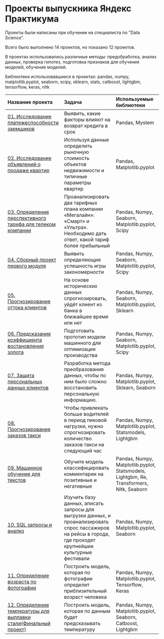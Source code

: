 # Проекты выпускника Яндекс Практикума

Проекты были написаны при обучении на специалиста по "Data Science".

Всего было выполнено 14 проектов, но показано 12 проектов.

В проектах использовались различные методы: предобработка, анализ данных, проверка гипотез, подготовка признаков для обучения моделей, обучение моделей.
 
Библиотеки использовавшиеся в проектах: pandas, numpy, matplotlib.pyplot, seaborn, scipy, sklearn, stats, catboost, lightgbm, tensorflow, keras, nltk

| Название проекта | Задача | Используемые библиотеки |
| :-------------------- | :----------------- | :----------------- |
| [01. Исследование платежеспособности заемщиков](https://github.com/naboroday/Yandex.Praktikum/tree/main/01%20Исследование%20платежеспособности%20заемщиков) | Выявить, какие факторы влияют на возврат кредита в срок | Pandas, Mystem |
| [02. Исследование объявлений о продаже квартир](https://github.com/naboroday/Yandex.Praktikum/tree/main/02%20Исследование%20объявлений%20о%20продаже%20квартир) | Используя данные  определить рыночную стоимость объектов недвижимости и типичные параметры квартир | Pandas, Matplotlib.pyplot |
| [03. Определение перспективного тарифа для телеком компании](https://github.com/naboroday/Yandex.Praktikum/tree/main/03%20Определение%20перспективного%20тарифа%20для%20телеком%20компании) | Проанализировать два тарифных плана компании «Мегалайн»: «Смарт» и «Ультра». Необходимо дать ответ, какой тариф более прибыльный | Pandas, Numpy, Seaborn, Matplotlib.pyplot, Scipy |
| [04. Сборный проект первого модуля](https://github.com/naboroday/Yandex.Praktikum/tree/main/04%20Сборный%20проект) | Выявить определяющие успешность игры закономерности | Pandas, Numpy, Seaborn, Matplotlib.pyplot, Scipy |
| [05. Прогнозирование оттока клиентов](https://github.com/naboroday/Yandex.Praktikum/tree/main/05%20Отток%20клиентов) | На основе исторических данных спрогнозировать, уйдёт клиент из банка в ближайшее время или нет | Pandas, Numpy, Seaborn, Matplotlib.pyplot, Sklearn |
| [06. Предсказание коэффициента востановления золота](https://github.com/naboroday/Yandex.Praktikum/tree/main/06%20Сборный%20проект-2) | Подготовить прототип модели машинного для оптимизации производства | Pandas, Numpy, Seaborn, Matplotlib.pyplot, Scipy |
| [07. Защита персональных данных клиентов](https://github.com/naboroday/Yandex.Praktikum/tree/main/07%20Защита%20персональных%20данных%20клиентов) | Разработка метода преобразования данных, чтобы по ним было сложно восстановить персональную информацию. | Pandas, Numpy, Matplotlib.pyplot, Sklearn, Seaborn |
| [08. Прогнозирование заказов такси](https://github.com/naboroday/Yandex.Praktikum/tree/main/08%20Прогнозирование%20заказов%20такси) | Чтобы привлекать больше водителей в период пиковой нагрузки, нужно спрогнозировать количество заказов такси на следующий час | Pandas, Numpy, Matplotlib.pyplot, Statsmodels, Lightgbm |
| [09. Машинное обучение для текстов](https://github.com/naboroday/Yandex.Praktikum/tree/main/09%20Машинное%20обучение%20для%20текстов) | Обучите модель классифицировать комментарии на позитивные и негативные | Pandas, Numpy, Matplotlib.pyplot, Statsmodels, Lightgbm, Re, Transformers, Nltk, Seaborn |
| [10. SQL запросы и анализ](https://github.com/naboroday/Yandex.Praktikum/tree/main/10%20SQL-запросы) | Изучить базу данных, аписать запросы для выгрузки данных, и проанализировать спрос пассажиров на рейсы в города, где проходят крупнейшие культурные фестивали | Pandas, Numpy, Matplotlib.pyplot, Seaborn |
| [11. Определение возраста по фотографии](https://github.com/naboroday/Yandex.Praktikum/tree/main/11%20Определение%20возраста%20покупателей) | Построить модель, которая по фотографии определит приблизительный возраст человека | Pandas, Numpy, Matplotlib.pyplot, Tensorflow, Keras |
| [12. Определение температуры для выплавки стали(Финальный проект)](https://github.com/naboroday/Yandex.Praktikum/tree/main/Финальный%20проект) | Построить модель, которая по данным будет предсказывать температуру | Pandas, Numpy, Matplotlib.pyplot, Seaborn, Catboost, Lightgbm |
